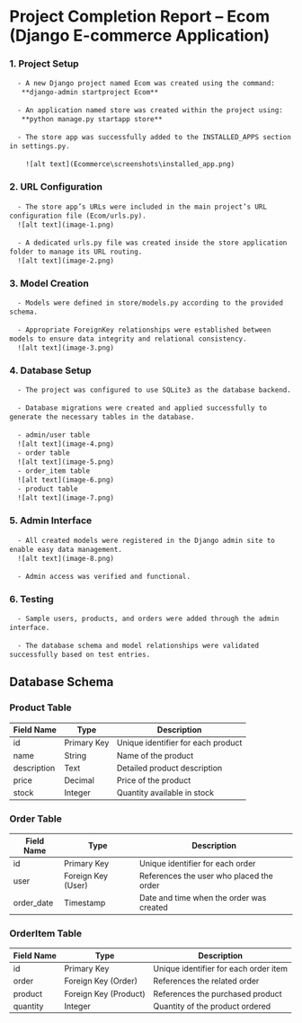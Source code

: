 # Project Completion Report – Ecom (Django E-commerce Application)

### 1. Project Setup

      - A new Django project named Ecom was created using the command:
       **django-admin startproject Ecom**

      - An application named store was created within the project using:
       **python manage.py startapp store**

      - The store app was successfully added to the INSTALLED_APPS section in settings.py.
       
        ![alt text](Ecommerce\screenshots\installed_app.png)

### 2. URL Configuration

      - The store app’s URLs were included in the main project’s URL configuration file (Ecom/urls.py).
      ![alt text](image-1.png)

      - A dedicated urls.py file was created inside the store application folder to manage its URL routing.
      ![alt text](image-2.png)

### 3. Model Creation

      - Models were defined in store/models.py according to the provided schema.

      - Appropriate ForeignKey relationships were established between models to ensure data integrity and relational consistency.
      ![alt text](image-3.png)

### 4. Database Setup

      - The project was configured to use SQLite3 as the database backend.

      - Database migrations were created and applied successfully to generate the necessary tables in the database.

      - admin/user table
      ![alt text](image-4.png) 
      - order table 
      ![alt text](image-5.png)
      - order_item table
      ![alt text](image-6.png)
      - product table
      ![alt text](image-7.png)

### 5. Admin Interface

      - All created models were registered in the Django admin site to enable easy data management.
      ![alt text](image-8.png)

      - Admin access was verified and functional.

### 6. Testing

      - Sample users, products, and orders were added through the admin interface.

      - The database schema and model relationships were validated successfully based on test entries.

## Database Schema

### Product Table

| Field Name | Type | Description |
|------------|------|-------------|
| id | Primary Key | Unique identifier for each product |
| name | String | Name of the product |
| description | Text | Detailed product description |
| price | Decimal | Price of the product |
| stock | Integer | Quantity available in stock |

### Order Table

| Field Name | Type | Description |
|------------|------|-------------|
| id | Primary Key | Unique identifier for each order |
| user | Foreign Key (User) | References the user who placed the order |
| order_date | Timestamp | Date and time when the order was created |

### OrderItem Table

| Field Name | Type | Description |
|------------|------|-------------|
| id | Primary Key | Unique identifier for each order item |
| order | Foreign Key (Order) | References the related order |
| product | Foreign Key (Product) | References the purchased product |
| quantity | Integer | Quantity of the product ordered |

